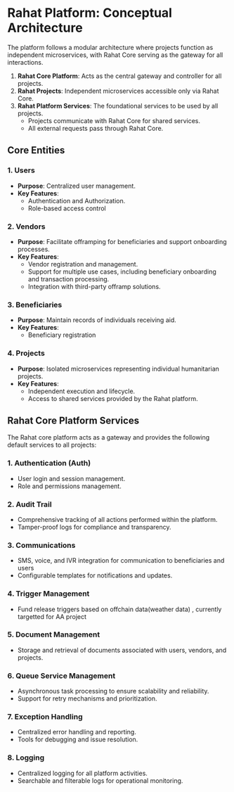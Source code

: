 # Rahat Platform: Conceptual Architecture


The platform follows a modular architecture where projects function as independent microservices, with Rahat Core serving as the gateway for all interactions. 

1. **Rahat Core Platform**: Acts as the central gateway and controller for all projects.
2. **Rahat Projects**: Independent microservices accessible only via Rahat Core.
3. **Rahat Platform Services**: The foundational services to be used by all projects.
     - Projects communicate with Rahat Core for shared services.
     - All external requests pass through Rahat Core.

## Core Entities

### 1. **Users**
- **Purpose**: Centralized user management.
- **Key Features**:
  - Authentication and Authorization.
  - Role-based access control

### 2. **Vendors**
- **Purpose**: Facilitate offramping for beneficiaries and support onboarding processes.
- **Key Features**:
  - Vendor registration and management.
  - Support for multiple use cases, including beneficiary onboarding and transaction processing.
  - Integration with third-party offramp solutions.

### 3. **Beneficiaries**
- **Purpose**: Maintain records of individuals receiving aid.
- **Key Features**:
  - Beneficiary registration

### 4. **Projects**
- **Purpose**: Isolated microservices representing individual humanitarian projects.
- **Key Features**:
  - Independent execution and lifecycle.
  - Access to shared services provided by the Rahat platform.

## Rahat Core Platform Services
The Rahat core platform acts as a gateway and provides the following default services to all projects:

### 1. **Authentication (Auth)**
- User login and session management.
- Role and permissions management.

### 2. **Audit Trail**
- Comprehensive tracking of all actions performed within the platform.
- Tamper-proof logs for compliance and transparency.

### 3. **Communications**
- SMS, voice, and IVR integration for communication to beneficiaries and users
- Configurable templates for notifications and updates.

### 4. **Trigger Management**
- Fund release triggers based on offchain data(weather data) , currently targetted for AA project

### 5. **Document Management**
- Storage and retrieval of documents associated with users, vendors, and projects.

### 6. **Queue Service Management**
- Asynchronous task processing to ensure scalability and reliability.
- Support for retry mechanisms and prioritization.

### 7. **Exception Handling**
- Centralized error handling and reporting.
- Tools for debugging and issue resolution.

### 8. **Logging**
- Centralized logging for all platform activities.
- Searchable and filterable logs for operational monitoring.



